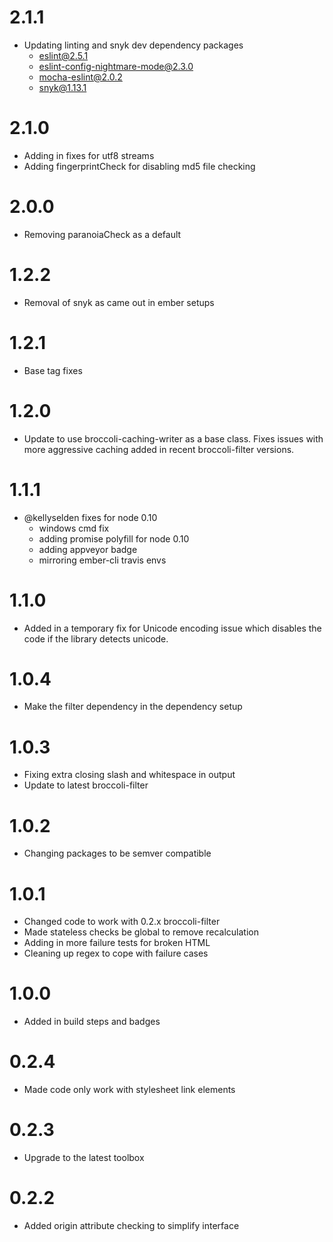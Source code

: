 # 2.1.1

- Updating linting and snyk dev dependency packages
  - eslint@2.5.1
  - eslint-config-nightmare-mode@2.3.0
  - mocha-eslint@2.0.2
  - snyk@1.13.1

# 2.1.0

- Adding in fixes for utf8 streams
- Adding fingerprintCheck for disabling md5 file checking

# 2.0.0

- Removing paranoiaCheck as a default

# 1.2.2

- Removal of snyk as came out in ember setups

# 1.2.1

- Base tag fixes

# 1.2.0

- Update to use broccoli-caching-writer as a base class. Fixes issues with more aggressive caching added in recent broccoli-filter versions.

# 1.1.1
- @kellyselden fixes for node 0.10
  -  windows cmd fix
  -  adding promise polyfill for node 0.10
  -  adding appveyor badge
  -  mirroring ember-cli travis envs

# 1.1.0
- Added in a temporary fix for Unicode encoding issue which disables the code if the library detects unicode.

# 1.0.4
- Make the filter dependency in the dependency setup

# 1.0.3
- Fixing extra closing slash and whitespace in output
- Update to latest broccoli-filter

# 1.0.2
- Changing packages to be semver compatible

# 1.0.1
- Changed code to work with 0.2.x broccoli-filter
- Made stateless checks be global to remove recalculation
- Adding in more failure tests for broken HTML
- Cleaning up regex to cope with failure cases

# 1.0.0
- Added in build steps and badges

# 0.2.4
- Made code only work with stylesheet link elements

# 0.2.3
- Upgrade to the latest toolbox

# 0.2.2
- Added origin attribute checking to simplify interface
